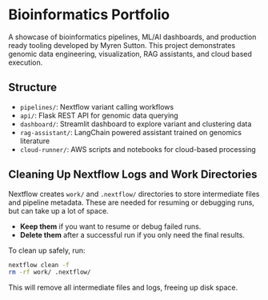 # Bioinformatics Portfolio

A showcase of bioinformatics pipelines, ML/AI dashboards, and production ready tooling developed by Myren Sutton. This project demonstrates genomic data engineering, visualization, RAG assistants, and cloud based execution.

## Structure
- `pipelines/`: Nextflow variant calling workflows
- `api/`: Flask REST API for genomic data querying
- `dashboard/`: Streamlit dashboard to explore variant and clustering data
- `rag-assistant/`: LangChain powered assistant trained on genomics literature
- `cloud-runner/`: AWS scripts and notebooks for cloud-based processing

## Cleaning Up Nextflow Logs and Work Directories

Nextflow creates `work/` and `.nextflow/` directories to store intermediate files and pipeline metadata. These are needed for resuming or debugging runs, but can take up a lot of space.

- **Keep them** if you want to resume or debug failed runs.
- **Delete them** after a successful run if you only need the final results.

To clean up safely, run:

```bash
nextflow clean -f
rm -rf work/ .nextflow/
```

This will remove all intermediate files and logs, freeing up disk space.
